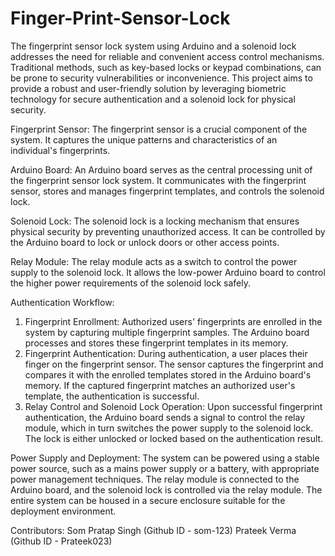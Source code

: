 # Finger-Print-Sensor-Lock

The fingerprint sensor lock system using Arduino and a solenoid lock addresses the need for reliable and convenient access control mechanisms. Traditional methods, such as key-based locks or keypad combinations, can be prone to security vulnerabilities or inconvenience. This project aims to provide a robust and user-friendly solution by leveraging biometric technology for secure authentication and a solenoid lock for physical security.

Fingerprint Sensor: The fingerprint sensor is a crucial component of the system. It captures the unique patterns and characteristics of an individual's fingerprints.

Arduino Board: An Arduino board serves as the central processing unit of the fingerprint sensor lock system. It communicates with the fingerprint sensor, stores and manages fingerprint templates, and controls the solenoid lock.

Solenoid Lock: The solenoid lock is a locking mechanism that ensures physical security by preventing unauthorized access. It can be controlled by the Arduino board to lock or unlock doors or other access points.

Relay Module: The relay module acts as a switch to control the power supply to the solenoid lock. It allows the low-power Arduino board to control the higher power requirements of the solenoid lock safely.

Authentication Workflow:
1. Fingerprint Enrollment: Authorized users' fingerprints are enrolled in the system by capturing multiple fingerprint samples. The Arduino board processes and stores these fingerprint templates in its memory.
2. Fingerprint Authentication: During authentication, a user places their finger on the fingerprint sensor. The sensor captures the fingerprint and compares it with the enrolled templates stored in the Arduino board's memory. If the captured fingerprint matches an authorized user's template, the authentication is successful.
3. Relay Control and Solenoid Lock Operation: Upon successful fingerprint authentication, the Arduino board sends a signal to control the relay module, which in turn switches the power supply to the solenoid lock. The lock is either unlocked or locked based on the authentication result.

Power Supply and Deployment:
The system can be powered using a stable power source, such as a mains power supply or a battery, with appropriate power management techniques. The relay module is connected to the Arduino board, and the solenoid lock is controlled via the relay module. The entire system can be housed in a secure enclosure suitable for the deployment environment.


Contributors:
Som Pratap Singh (Github ID - som-123)
Prateek Verma (Github ID - Prateek023)
